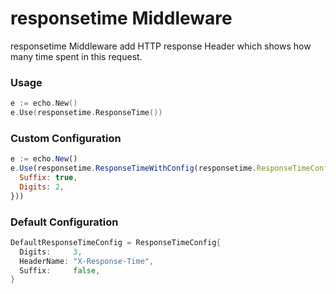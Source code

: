 # responsetime Middleware

responsetime Middleware add HTTP response Header which shows how many time spent in this request.

### Usage

```go
e := echo.New()
e.Use(responsetime.ResponseTime())
```

### Custom Configuration

```js
e := echo.New()
e.Use(responsetime.ResponseTimeWithConfig(responsetime.ResponseTimeConfig{
  Suffix: true,
  Digits: 2,
}))
```

### Default Configuration

```go
DefaultResponseTimeConfig = ResponseTimeConfig{
  Digits:     3,
  HeaderName: "X-Response-Time",
  Suffix:     false,
}
```

